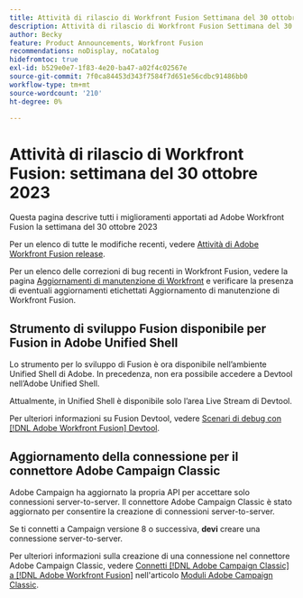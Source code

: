 ```yaml
---
title: Attività di rilascio di Workfront Fusion Settimana del 30 ottobre 2023
description: Attività di rilascio di Workfront Fusion Settimana del 30 ottobre 2023
author: Becky
feature: Product Announcements, Workfront Fusion
recommendations: noDisplay, noCatalog
hidefromtoc: true
exl-id: b529e0e7-1f83-4e20-ba47-a02f4c02567e
source-git-commit: 7f0ca84453d343f7584f7d651e56cdbc91486bb0
workflow-type: tm+mt
source-wordcount: '210'
ht-degree: 0%

---
```


# Attività di rilascio di Workfront Fusion: settimana del 30 ottobre 2023

Questa pagina descrive tutti i miglioramenti apportati ad Adobe Workfront Fusion la settimana del 30 ottobre 2023

Per un elenco di tutte le modifiche recenti, vedere [Attività di Adobe Workfront Fusion release](../../../product-announcements/product-releases/fusion-release-activity/fusion-release-activity.md).

Per un elenco delle correzioni di bug recenti in Workfront Fusion, vedere la pagina [Aggiornamenti di manutenzione di Workfront](https://experienceleague.adobe.com/docs/workfront-known-issues/releases/current-updates.html) e verificare la presenza di eventuali aggiornamenti etichettati Aggiornamento di manutenzione di Workfront Fusion.

## Strumento di sviluppo Fusion disponibile per Fusion in Adobe Unified Shell

Lo strumento per lo sviluppo di Fusion è ora disponibile nell’ambiente Unified Shell di Adobe. In precedenza, non era possibile accedere a Devtool nell’Adobe Unified Shell.

Attualmente, in Unified Shell è disponibile solo l’area Live Stream di Devtool.

Per ulteriori informazioni su Fusion Devtool, vedere [Scenari di debug con  [!DNL Adobe Workfront Fusion] Devtool](/help/quicksilver/workfront-fusion/scenarios/debug-scenarios-with-dev-tool.md).

## Aggiornamento della connessione per il connettore Adobe Campaign Classic

Adobe Campaign ha aggiornato la propria API per accettare solo connessioni server-to-server. Il connettore Adobe Campaign Classic è stato aggiornato per consentire la creazione di connessioni server-to-server.

Se ti connetti a Campaign versione 8 o successiva, **devi** creare una connessione server-to-server.

Per ulteriori informazioni sulla creazione di una connessione nel connettore Adobe Campaign Classic, vedere [Connetti [!DNL Adobe Campaign Classic] a [!DNL Adobe Workfront Fusion]](/help/quicksilver/workfront-fusion/apps-and-their-modules/adobe-campaign-classic-connector.md#connect-adobe-campaign-classic-to-adobe-workfront-fusion) nell&#39;articolo [Moduli Adobe Campaign Classic](/help/quicksilver/workfront-fusion/apps-and-their-modules/adobe-campaign-classic-connector.md).
